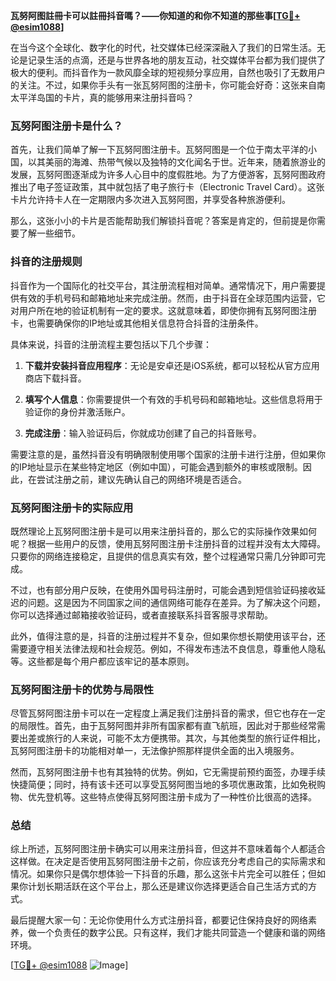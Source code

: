 **瓦努阿图註冊卡可以註冊抖音嗎？——你知道的和你不知道的那些事[[TG💪+ @esim1088](https://t.me/s/esim1088)]**

在当今这个全球化、数字化的时代，社交媒体已经深深融入了我们的日常生活。无论是记录生活的点滴，还是与世界各地的朋友互动，社交媒体平台都为我们提供了极大的便利。而抖音作为一款风靡全球的短视频分享应用，自然也吸引了无数用户的关注。不过，如果你手头有一张瓦努阿图的注册卡，你可能会好奇：这张来自南太平洋岛国的卡片，真的能够用来注册抖音吗？

### 瓦努阿图注册卡是什么？

首先，让我们简单了解一下瓦努阿图注册卡。瓦努阿图是一个位于南太平洋的小国，以其美丽的海滩、热带气候以及独特的文化闻名于世。近年来，随着旅游业的发展，瓦努阿图逐渐成为许多人心目中的度假胜地。为了方便游客，瓦努阿图政府推出了电子签证政策，其中就包括了电子旅行卡（Electronic Travel Card）。这张卡片允许持卡人在一定期限内多次进入瓦努阿图，并享受各种旅游便利。

那么，这张小小的卡片是否能帮助我们解锁抖音呢？答案是肯定的，但前提是你需要了解一些细节。

### 抖音的注册规则

抖音作为一个国际化的社交平台，其注册流程相对简单。通常情况下，用户需要提供有效的手机号码和邮箱地址来完成注册。然而，由于抖音在全球范围内运营，它对用户所在地的验证机制有一定的要求。这就意味着，即使你拥有瓦努阿图注册卡，也需要确保你的IP地址或其他相关信息符合抖音的注册条件。

具体来说，抖音的注册流程主要包括以下几个步骤：

1. **下载并安装抖音应用程序**：无论是安卓还是iOS系统，都可以轻松从官方应用商店下载抖音。
   
2. **填写个人信息**：你需要提供一个有效的手机号码和邮箱地址。这些信息将用于验证你的身份并激活账户。

3. **完成注册**：输入验证码后，你就成功创建了自己的抖音账号。

需要注意的是，虽然抖音没有明确限制使用哪个国家的注册卡进行注册，但如果你的IP地址显示在某些特定地区（例如中国），可能会遇到额外的审核或限制。因此，在尝试注册之前，建议先确认自己的网络环境是否适合。

### 瓦努阿图注册卡的实际应用

既然理论上瓦努阿图注册卡是可以用来注册抖音的，那么它的实际操作效果如何呢？根据一些用户的反馈，使用瓦努阿图注册卡注册抖音的过程并没有太大障碍。只要你的网络连接稳定，且提供的信息真实有效，整个过程通常只需几分钟即可完成。

不过，也有部分用户反映，在使用外国号码注册时，可能会遇到短信验证码接收延迟的问题。这是因为不同国家之间的通信网络可能存在差异。为了解决这个问题，你可以选择通过邮箱接收验证码，或者直接联系抖音客服寻求帮助。

此外，值得注意的是，抖音的注册过程并不复杂，但如果你想长期使用该平台，还需要遵守相关法律法规和社会规范。例如，不得发布违法不良信息，尊重他人隐私等。这些都是每个用户都应该牢记的基本原则。

### 瓦努阿图注册卡的优势与局限性

尽管瓦努阿图注册卡可以在一定程度上满足我们注册抖音的需求，但它也存在一定的局限性。首先，由于瓦努阿图并非所有国家都有直飞航班，因此对于那些经常需要出差或旅行的人来说，可能不太方便携带。其次，与其他类型的旅行证件相比，瓦努阿图注册卡的功能相对单一，无法像护照那样提供全面的出入境服务。

然而，瓦努阿图注册卡也有其独特的优势。例如，它无需提前预约面签，办理手续快捷简便；同时，持有该卡还可以享受瓦努阿图当地的多项优惠政策，比如免税购物、优先登机等。这些特点使得瓦努阿图注册卡成为了一种性价比很高的选择。

### 总结

综上所述，瓦努阿图注册卡确实可以用来注册抖音，但这并不意味着每个人都适合这样做。在决定是否使用瓦努阿图注册卡之前，你应该充分考虑自己的实际需求和情况。如果你只是偶尔想体验一下抖音的乐趣，那么这张卡片完全可以胜任；但如果你计划长期活跃在这个平台上，那么还是建议你选择更适合自己生活方式的方式。

最后提醒大家一句：无论你使用什么方式注册抖音，都要记住保持良好的网络素养，做一个负责任的数字公民。只有这样，我们才能共同营造一个健康和谐的网络环境。

[[TG💪+ @esim1088](https://t.me/s/esim1088) ![Image](https://i.postimg.cc/4NQfJmqS/Snipaste-2025-05-13-00-14-12.png)]